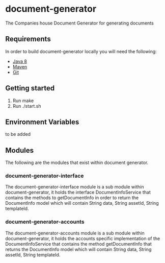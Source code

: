 # document-generator
The Companies house Document Generator for generating documents

## Requirements
In order to build document-generator locally you will need the following:
- [Java 8](http://www.oracle.com/technetwork/java/javase/downloads/jdk8-downloads-2133151.html)
- [Maven](https://maven.apache.org/download.cgi)
- [Git](https://git-scm.com/downloads)

## Getting started
1. Run make
2. Run ./start.sh


## Environment Variables
to be added

## Modules
The following are the modules that exist within document generator.

### document-generator-interface
The document-generator-interface module is a sub module within document-generator, it holds the interface DocumentInfoService that contains the methods to getDocumentInfo in order to return the DocumentInfo model which will contain String data, String assetId, String templateId.

### document-generator-accounts
The document-generator-accounts module is a sub module within document-generator, it holds the accounts specific implementation of the DocumentInfoService that contains the method getDocumentInfo that returns the DocumentInfo model which will contain String data, String assetId, String templateId.
